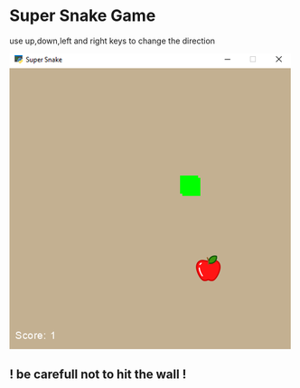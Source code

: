 
# Super Snake Game

use up,down,left and right keys to change the direction

![Screen Shot](Screenshot.png)


## ! be carefull not to hit the wall !

 
